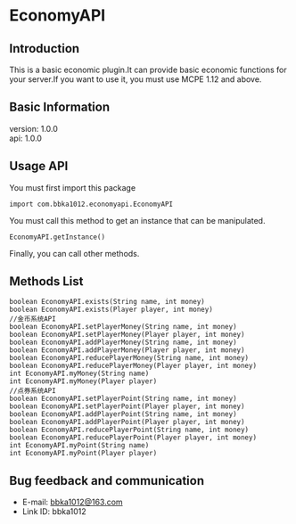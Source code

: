 # EconomyAPI

## Introduction
This is a basic economic plugin.It can provide basic economic functions for your server.If you want to use it, you must use MCPE 1.12 and above.

## Basic Information
version: 1.0.0</br>
api: 1.0.0

## Usage API
You must first import this package
```
import com.bbka1012.economyapi.EconomyAPI
```

You must call this method to get an instance that can be manipulated.
```
EconomyAPI.getInstance()
```

Finally, you can call other methods.

## Methods List
```
boolean EconomyAPI.exists(String name, int money)
boolean EconomyAPI.exists(Player player, int money)
//金币系统API
boolean EconomyAPI.setPlayerMoney(String name, int money)
boolean EconomyAPI.setPlayerMoney(Player player, int money)
boolean EconomyAPI.addPlayerMoney(String name, int money)
boolean EconomyAPI.addPlayerMoney(Player player, int money)
boolean EconomyAPI.reducePlayerMoney(String name, int money)
boolean EconomyAPI.reducePlayerMoney(Player player, int money)
int EconomyAPI.myMoney(String name)
int EconomyAPI.myMoney(Player player)
//点券系统API
boolean EconomyAPI.setPlayerPoint(String name, int money)
boolean EconomyAPI.setPlayerPoint(Player player, int money)
boolean EconomyAPI.addPlayerPoint(String name, int money)
boolean EconomyAPI.addPlayerPoint(Player player, int money)
boolean EconomyAPI.reducePlayerPoint(String name, int money)
boolean EconomyAPI.reducePlayerPoint(Player player, int money)
int EconomyAPI.myPoint(String name)
int EconomyAPI.myPoint(Player player)
```

## Bug feedback and communication
* E-mail: bbka1012@163.com
* Link ID: bbka1012

